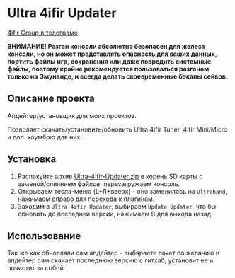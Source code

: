 # Ultra 4ifir Updater

[4ifir Group в телеграме](https://t.me/For4ifir)

**ВНИМАНИЕ! Разгон консоли абсолютно безопасен для железа консоли, но он может представлять опасность для ваших данных, портить файлы игр, сохранения или даже повредить системные файлы, поэтому крайне рекомендуется пользоваться разгоном только на Эмунанде, и всегда делать своевременные бэкапы сейвов.**

## Описание проекта
Апдейтер/установщик для моих проектов.

Позволяет скачать/установить/обновить Ultra 4ifir Tuner, 4ifir Mini/Micro и доп. хоумбрю для них.


## Установка

1. Распакуйте архив [Ultra-4ifir-Updater.zip](https://github.com/redraz/Ultra-4ifir-Updater/releases/download/latest/Ultra-4ifir-Updater.zip) в корень SD карты с заменой/слиянием файлов, перезагружаем консоль.
2. Открываем тесла-меню (L+R+вверх) - оно заменилось на `Ultrahand`, нажимаем вправо для перехода к плагинам.
3. Заходим в `Ultra 4ifir Updater`, выбираем `Update Updater`, что бы обновить до последней версии, нажимаем B для выхода назад.


## Использование

Так же как обновляли сам апдейтер - выбяраете пакет по желанию и апдейтер сам скачает последнюю версию с гитхаб, установит ее и почистит за собой